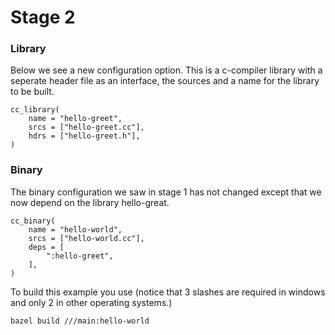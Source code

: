 # Stage 2

### Library

Below we see a new configuration option. This is a c-compiler library with a seperate header file as an interface, the sources and a name for the library to be built.
```
cc_library(
    name = "hello-greet",
    srcs = ["hello-greet.cc"],
    hdrs = ["hello-greet.h"],
)
```

### Binary

The binary configuration we saw in stage 1 has not changed except that we now depend on the library hello-great.
```
cc_binary(
    name = "hello-world",
    srcs = ["hello-world.cc"],
    deps = [
        ":hello-greet",
    ],
)
```

To build this example you use (notice that 3 slashes are required in windows and only 2 in other operating systems.)
```
bazel build ///main:hello-world
```

